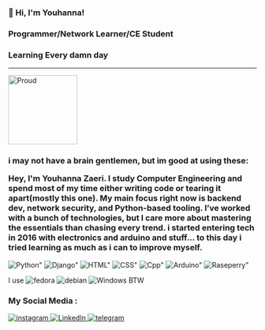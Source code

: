 
<!--
**youh6nna/youh6nna** is a ✨ _special_ ✨ repository because its `README.md` (this file) appears on your GitHub profile.

Here are some ideas to get you started:

- 🔭 I’m currently working on ...
- 🌱 I’m currently learning ...
- 👯 I’m looking to collaborate on ...
- 🤔 I’m looking for help with ...
- 💬 Ask me about ...
- 📫 How to reach me: ...
- 😄 Pronouns: ...
- ⚡ Fun fact: ...
  <img alt="Javascript" src="https://img.shields.io/badge/-javascript-f7df1c?style=flat-square&logo=javascript&logoColor=black" /> 
  <img alt="Bootstrap" src="https://img.shields.io/badge/-bootstrap-7953b3?style=flat-square&logo=javascript&logoColor=white" />
  <img alt="TypeScript" src="https://img.shields.io/badge/-TypeScript-007ACC?style=flat-square&logo=typescript&logoColor=white" />
  <img alt="React" src="https://img.shields.io/badge/-React-45b8d8?style=flat-square&logo=react&logoColor=white" />
  <img alt="angular" src="https://img.shields.io/badge/-Angular-DD0031?style=flat-square&logo=angular&logoColor=white" />
  <img alt="Jest" src="https://img.shields.io/badge/-jest-be3d19?style=flat-square&logo=jest&logoColor=white" />
 <img alt="Adobe XD" src="https://img.shields.io/badge/-Adobe%20XD-ff62f6?style=flat-square&logo=Adobe%20XD&logoColor=white" />
  <img alt="Nodejs" src="https://img.shields.io/badge/-Nodejs-43853d?style=flat-square&logo=Node.js&logoColor=white" />
  <img alt="Webpack" src="https://img.shields.io/badge/-Webpack-8DD6F9?style=flat-square&logo=webpack&logoColor=white" />
  <img alt="Google Cloud Platform" src="https://img.shields.io/badge/-Google_Cloud_Platform-1a73e8?style=flat-square&logo=google-cloud&logoColor=white" />
  <img alt="Insomnia" src="https://img.shields.io/badge/-Insomnia-5849BE?style=flat-square&logo=insomnia&logoColor=white" />
  <img alt="Apollo" src="https://img.shields.io/badge/-Apollo%20GraphQL-311C87?style=flat-square&logo=apollo-graphql&logoColor=white" />
  <img alt="redux" src="https://img.shields.io/badge/-Redux-764ABC?style=flat-square&logo=redux&logoColor=white" />
  <img alt="GraphQL" src="https://img.shields.io/badge/-GraphQL-E10098?style=flat-square&logo=graphql&logoColor=white" />
  <img alt="Sass" src="https://img.shields.io/badge/-Sass-CC6699?style=flat-square&logo=sass&logoColor=white" />
  <img alt="Styled Components" src="https://img.shields.io/badge/-Styled_Components-db7092?style=flat-square&logo=styled-components&logoColor=white" />
  <img alt="NestJs" src="https://img.shields.io/badge/-NestJs-ea2845?style=flat-square&logo=nestjs&logoColor=white" />
  <img alt="npm" src="https://img.shields.io/badge/-NPM-CB3837?style=flat-square&logo=npm&logoColor=white" />
  <img alt="d3js" src="https://img.shields.io/badge/-D3.js-F9A03C?style=flat-square&logo=d3.js&logoColor=white" />
  <img alt="Prettier" src="https://img.shields.io/badge/-Prettier-F7B93E?style=flat-square&logo=prettier&logoColor=white" />
  <img alt="MongoDB" src="https://img.shields.io/badge/-MongoDB-13aa52?style=flat-square&logo=mongodb&logoColor=white" />
   <img alt="Docker" src="https://img.shields.io/badge/-Docker-46a2f1?style=flat-square&logo=docker&logoColor=white" />
  <img alt="github actions" src="https://img.shields.io/badge/-Github_Actions-2088FF?style=flat-square&logo=github-actions&logoColor=white" />
</p>

-->
### 👋 Hi, I'm Youhanna!
### Programmer/Network Learner/CE Student
### Learning Every damn day 
---
<!--
![](https://komarev.com/ghpvc/?username=cycosad&color=fb4362)
-->
<img alt="Proud" src="https://y.yarn.co/da358bd0-d32b-479d-ab7b-c409ce6fe1cd_screenshot.jpg" height="140px"/>
<h3>i may not have a brain gentlemen, but im good at using these: 
  <!--
<img alt="Proud" src="https://em-content.zobj.net/content/2020/07/27/proud.png" width="40px" height="40px"/>
  -->
<p>
  Hey, I'm Youhanna Zaeri. I study Computer Engineering and spend most of my time either writing code or tearing it apart(mostly this one). My main focus right now is backend dev, network security, and Python-based tooling. I’ve worked with a bunch of technologies, but I care more about mastering the essentials than chasing every trend. i started entering tech in 2016 with electronics and arduino and stuff... to this day i tried learning as much as i can to improve myself.

</p>
</h3>
<p>
  <img alt=Python" src="https://img.shields.io/badge/python-3670A0?style=for-the-badge&logo=python&logoColor=ffdd54"/>
  <img alt=Django" src="https://img.shields.io/badge/django-%23092E20.svg?style=for-the-badge&logo=django&logoColor=white"/>
  <img alt=HTML" src="https://img.shields.io/badge/html5-%23E34F26.svg?style=for-the-badge&logo=html5&logoColor=white">
  <img alt=CSS" src="https://img.shields.io/badge/css3-%231572B6.svg?style=for-the-badge&logo=css3&logoColor=white"/>
  <img alt=Cpp" src="https://img.shields.io/badge/c++-%2300599C.svg?style=for-the-badge&logo=c%2B%2B&logoColor=white"/>
  <img alt=Arduino" src="https://img.shields.io/badge/Arduino-00979D?style=for-the-badge&logo=Arduino&logoColor=white"/>
  <img alt=Raseperry" src="https://img.shields.io/badge/Raspberry%20Pi-A22846?style=for-the-badge&logo=Raspberry%20Pi&logoColor=white"/>
</p>
<p>
<span>I use</span>
<img alt="fedora" src="https://img.shields.io/badge/Fedora-294172?style=for-the-badge&logo=fedora&logoColor=white"/>
<img alt="debian" src="https://img.shields.io/badge/Debian-D70A53?style=for-the-badge&logo=debian&logoColor=white">
<img alt="Windows" src="https://img.shields.io/badge/Windows-0078D6?style=for-the-badge&logo=windows&logoColor=white"/>
<span>BTW</span>
</p>
<p>
  <h3>My Social Media : </h3>

<a href="https://instagram.com/youh6nna">
<img alt="instagram" src="https://img.shields.io/badge/Instagram-%23E4405F.svg?style=for-the-badge&logo=Instagram&logoColor=white"/>
</a>

<a href="https://linkedin.com/youh6nna">
<img alt="LinkedIn" src="https://img.shields.io/badge/linkedin-%230077B5.svg?style=for-the-badge&logo=linkedin&logoColor=white"/>
</a>

<a href="https://t.me/youh6nna">
<img alt="telegram" src="https://img.shields.io/badge/Telegram-2CA5E0?style=for-the-badge&logo=telegram&logoColor=white"/>
</a>
</p>

